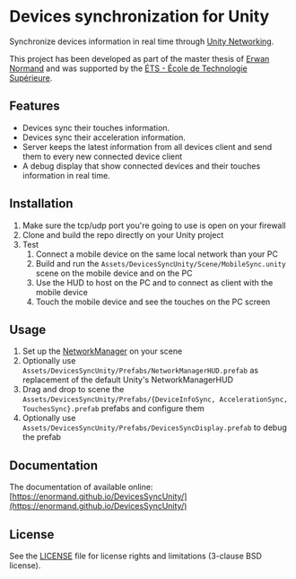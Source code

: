 # Devices synchronization for Unity

Synchronize devices information in real time through [Unity Networking](https://docs.unity3d.com/Manual/UNet.html).

This project has been developed as part of the master thesis of [Erwan Normand](https://twitter.com/NormandErwan) and was supported by the [ÉTS - École de Technologie Supérieure](https://www.etsmtl.ca/).

## Features

- Devices sync their touches information.
- Devices sync their acceleration information.
- Server keeps the latest information from all devices client and send them to every new connected device client
- A debug display that show connected devices and their touches information in real time.

## Installation

1. Make sure the tcp/udp port you're going to use is open on your firewall
2. Clone and build the repo directly on your Unity project
3. Test
    1. Connect a mobile device on the same local network than your PC
    2. Build and run the `Assets/DevicesSyncUnity/Scene/MobileSync.unity` scene on the mobile device and on the PC
    3. Use the HUD to host on the PC and to connect as client with the mobile device
    4. Touch the mobile device and see the touches on the PC screen

## Usage

1. Set up the [NetworkManager](https://docs.unity3d.com/Manual/UNetManager.html) on your scene
2. Optionally use `Assets/DevicesSyncUnity/Prefabs/NetworkManagerHUD.prefab` as replacement of the default Unity's NetworkManagerHUD
3. Drag and drop to scene the `Assets/DevicesSyncUnity/Prefabs/{DeviceInfoSync, AccelerationSync, TouchesSync}.prefab` prefabs and configure them
4. Optionally use `Assets/DevicesSyncUnity/Prefabs/DevicesSyncDisplay.prefab` to debug the prefab

## Documentation

The documentation of available online: [https://enormand.github.io/DevicesSyncUnity/](https://enormand.github.io/DevicesSyncUnity/)

## License

See the [LICENSE](https://github.com/enormand/DevicesSyncUnity/blob/master/LICENSE) file for license rights and limitations (3-clause BSD license).